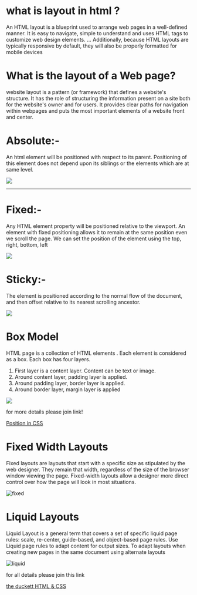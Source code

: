 # what is layout in html ?
An HTML layout is a blueprint used to arrange web pages in a well-defined manner. It is easy to navigate, simple to understand and uses HTML tags to customize web design elements. ... Additionally, because HTML layouts are typically responsive by default, they will also be properly formatted for mobile devices

# What is the layout of a Web page?
 website layout is a pattern (or framework) that defines a website's structure. It has the role of structuring the information present on a site both for the website's owner and for users. It provides clear paths for navigation within webpages and puts the most important elements of a website front and center.



# Absolute:-
An html element will be positioned with respect to its parent. Positioning of this element does not depend upon its siblings or the elements which are at same level.


![](https://miro.medium.com/max/342/1*CCSZdDPbAm-hQ2H2mE_JAA.png)



-------------------------------

# Fixed:-
Any HTML element property will be positioned relative to the viewport. An element with fixed positioning allows it to remain at the same position even we scroll the page. We can set the position of the element using the top, right, bottom, left


![](https://miro.medium.com/max/386/1*xth_nTAvezFqS0zuLlGBWA.png)






# Sticky:-
The element is positioned according to the normal flow of the document, and then offset relative to its nearest scrolling ancestor.

![](https://miro.medium.com/max/452/1*jmjpgRaAk7K3yR_lmgB5jw.png)




# Box Model
HTML page is a collection of HTML elements . Each element is considered as a box. Each box has four layers.
1. First layer is a content layer. Content can be text or image.
1. Around content layer, padding layer is applied.
1. Around padding layer, border layer is applied.
1. Around border layer, margin layer is applied


![](https://miro.medium.com/max/581/1*CTDLETut58KBvaQDcSUP9w.png)


for more details please join link!

[Position in CSS](https://medium.com/@raza01869/position-in-css-47548b569db4)



# Fixed Width Layouts
Fixed layouts are layouts that start with a specific size as stipulated by the web designer. They remain that width, regardless of the size of the browser window viewing the page. Fixed-width layouts allow a designer more direct control over how the page will look in most situations.



![fixed](https://uploads.sitepoint.com/wp-content/uploads/2011/09/layout-fluid.png)




# Liquid Layouts
Liquid Layout is a general term that covers a set of specific liquid page rules: scale, re-center, guide-based, and object-based page rules. Use Liquid page rules to adapt content for output sizes. To adapt layouts when creating new pages in the same document using alternate layouts



![liquid](https://3wga6448744j404mpt11pbx4-wpengine.netdna-ssl.com/wp-content/uploads/2014/07/liquid.png)


for all details please join this link

[the duckett HTML & CSS](https://wtf.tw/ref/duckett.pdf)
